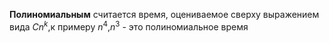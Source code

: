 **Полиномиальным** считается время, оцениваемое сверху выражением вида $Cn^{k}$,к примеру $n^{4}$,$n^{3}$ - это полиномиальное время